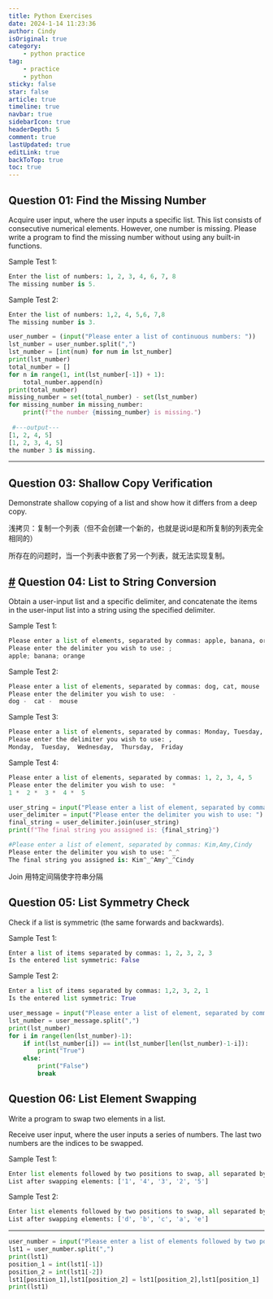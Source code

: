 ```yaml
---
title: Python Exercises
date: 2024-1-14 11:23:36
author: Cindy
isOriginal: true
category: 
    - python practice
tag:
    - practice
    - python
sticky: false
star: false
article: true
timeline: true
navbar: true
sidebarIcon: true
headerDepth: 5
comment: true
lastUpdated: true
editLink: true
backToTop: true
toc: true
---
```


## Question 01: Find the Missing Number

Acquire user input, where the user inputs a specific list. This list consists of consecutive numerical elements. However, one number is missing. Please write a program to find the missing number without using any built-in functions.

Sample Test 1:

```python
Enter the list of numbers: 1, 2, 3, 4, 6, 7, 8
The missing number is 5.
```

Sample Test 2:

```python
Enter the list of numbers: 1,2, 4, 5,6, 7,8
The missing number is 3.
```

```python
user_number = (input("Please enter a list of continuous numbers: "))
lst_number = user_number.split(",")
lst_number = [int(num) for num in lst_number]
print(lst_number)
total_number = []
for n in range(1, int(lst_number[-1]) + 1):
    total_number.append(n)
print(total_number)
missing_number = set(total_number) - set(lst_number)
for missing_number in missing_number:
    print(f"the number {missing_number} is missing.")
   
 #---output---
[1, 2, 4, 5]
[1, 2, 3, 4, 5]
the number 3 is missing.
```





------

## Question 03: Shallow Copy Verification

Demonstrate shallow copying of a list and show how it differs from a deep copy.

浅拷贝：复制一个列表（但不会创建一个新的，也就是说id是和所复制的列表完全相同的）

所存在的问题时，当一个列表中嵌套了另一个列表，就无法实现复制。





## [#](#question-04-list-to-string-conversion) Question 04: List to String Conversion

Obtain a user-input list and a specific delimiter, and concatenate the items in the user-input list into a string using the specified delimiter.

Sample Test 1:

```python
Please enter a list of elements, separated by commas: apple, banana, orange
Please enter the delimiter you wish to use: ;
apple; banana; orange
```

Sample Test 2:

```python
Please enter a list of elements, separated by commas: dog, cat, mouse
Please enter the delimiter you wish to use:  - 
dog -  cat -  mouse
```

Sample Test 3:

```python
Please enter a list of elements, separated by commas: Monday, Tuesday, Wednesday, Thursday, Friday
Please enter the delimiter you wish to use: , 
Monday,  Tuesday,  Wednesday,  Thursday,  Friday
```

Sample Test 4:

```python
Please enter a list of elements, separated by commas: 1, 2, 3, 4, 5
Please enter the delimiter you wish to use:  * 
1 *  2 *  3 *  4 *  5
```

```python
user_string = input("Please enter a list of element, separated by commas: ").split(',')
user_delimiter = input("Please enter the delimiter you wish to use: ")
final_string = user_delimiter.join(user_string)
print(f"The final string you assigned is: {final_string}")

#Please enter a list of element, separated by commas: Kim,Amy,Cindy
Please enter the delimiter you wish to use: ^_^
The final string you assigned is: Kim^_^Amy^_^Cindy
```

Join 用特定间隔使字符串分隔





## Question 05: List Symmetry Check

Check if a list is symmetric (the same forwards and backwards).

Sample Test 1:

```python
Enter a list of items separated by commas: 1, 2, 3, 2, 3
Is the entered list symmetric: False
```

Sample Test 2:

```python
Enter a list of items separated by commas: 1,2, 3, 2, 1
Is the entered list symmetric: True
```

```python
user_message = input("Please enter a list of element, separated by commas: ")
lst_number = user_message.split(",")
print(lst_number)
for i in range(len(lst_number)-1):
    if int(lst_number[i]) == int(lst_number[len(lst_number)-1-i]):
        print("True")
    else:
        print("False")
        break
```





## Question 06: List Element Swapping

Write a program to swap two elements in a list.

Receive user input, where the user inputs a series of numbers. The last two numbers are the indices to be swapped.

Sample Test 1:

```python
Enter list elements followed by two positions to swap, all separated by space: 1, 2, 3, 4, 5, 1, 3
List after swapping elements: ['1', '4', '3', '2', '5']
```

Sample Test 2:

```python
Enter list elements followed by two positions to swap, all separated by space: a,b, c, d, e , 0, 3
List after swapping elements: ['d', 'b', 'c', 'a', 'e']
```

------

```python
user_number = input("Please enter a list of elements followed by two positions to swap: ")
lst1 = user_number.split(",")
print(lst1)
position_1 = int(lst1[-1])
position_2 = int(lst1[-2])
lst1[position_1],lst1[position_2] = lst1[position_2],lst1[position_1]
print(lst1)
```

